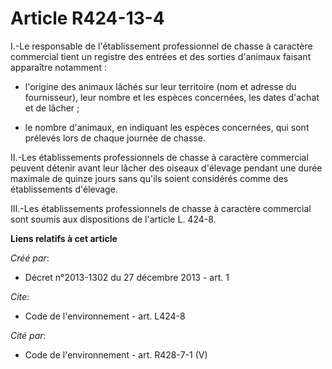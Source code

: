 # Article R424-13-4

I.-Le responsable de l'établissement professionnel de chasse à caractère commercial tient un registre des entrées et des
sorties d'animaux faisant apparaître notamment :

- l'origine des animaux lâchés sur leur territoire (nom et adresse du fournisseur), leur nombre et les espèces concernées,
les dates d'achat et de lâcher ;

- le nombre d'animaux, en indiquant les espèces concernées, qui sont prélevés lors de chaque journée de chasse. 

II.-Les établissements professionnels de chasse à caractère commercial peuvent détenir avant leur lâcher des oiseaux
d'élevage pendant une durée maximale de quinze jours sans qu'ils soient considérés comme des établissements d'élevage. 

III.-Les établissements professionnels de chasse à caractère commercial sont soumis aux dispositions de l'article L. 424-8.

**Liens relatifs à cet article**

_Créé par_:

  - Décret n°2013-1302 du 27 décembre 2013 - art. 1

_Cite_:

  - Code de l'environnement - art. L424-8

_Cité par_:

  - Code de l'environnement - art. R428-7-1 (V)
